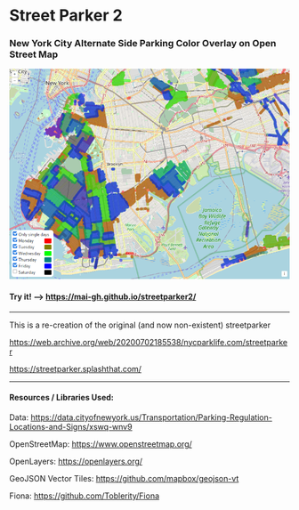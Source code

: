# Street Parker 2

### New York City Alternate Side Parking Color Overlay on Open Street Map


[![pic](pic.png)](https://mai-gh.github.io/streetparker2)

#### Try it! --> https://mai-gh.github.io/streetparker2/

---

This is a re-creation of the original (and now non-existent) streetparker

https://web.archive.org/web/20200702185538/nycparklife.com/streetparker

https://streetparker.splashthat.com/

---

#### Resources / Libraries Used:

Data: https://data.cityofnewyork.us/Transportation/Parking-Regulation-Locations-and-Signs/xswq-wnv9

OpenStreetMap: https://www.openstreetmap.org/

OpenLayers: https://openlayers.org/

GeoJSON Vector Tiles: https://github.com/mapbox/geojson-vt

Fiona: https://github.com/Toblerity/Fiona
